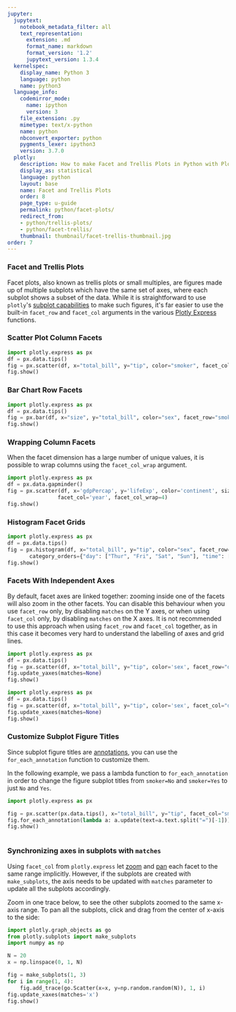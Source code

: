 ```yaml
---
jupyter:
  jupytext:
    notebook_metadata_filter: all
    text_representation:
      extension: .md
      format_name: markdown
      format_version: '1.2'
      jupytext_version: 1.3.4
  kernelspec:
    display_name: Python 3
    language: python
    name: python3
  language_info:
    codemirror_mode:
      name: ipython
      version: 3
    file_extension: .py
    mimetype: text/x-python
    name: python
    nbconvert_exporter: python
    pygments_lexer: ipython3
    version: 3.7.0
  plotly:
    description: How to make Facet and Trellis Plots in Python with Plotly.
    display_as: statistical
    language: python
    layout: base
    name: Facet and Trellis Plots
    order: 8
    page_type: u-guide
    permalink: python/facet-plots/
    redirect_from:
    - python/trellis-plots/
    - python/facet-trellis/
    thumbnail: thumbnail/facet-trellis-thumbnail.jpg
order: 7
---
```


### Facet and Trellis Plots

Facet plots, also known as trellis plots or small multiples, are figures made up of multiple subplots which have the same set of axes, where each subplot shows a subset of the data. While it is straightforward to use `plotly`'s
[subplot capabilities](/python/subplots/) to make such figures, it's far easier to use the built-in `facet_row` and `facet_col` arguments in the various [Plotly Express](/python/plotly-express/) functions.

### Scatter Plot Column Facets

```python
import plotly.express as px
df = px.data.tips()
fig = px.scatter(df, x="total_bill", y="tip", color="smoker", facet_col="sex")
fig.show()
```

### Bar Chart Row Facets

```python
import plotly.express as px
df = px.data.tips()
fig = px.bar(df, x="size", y="total_bill", color="sex", facet_row="smoker")
fig.show()
```

### Wrapping Column Facets

When the facet dimension has a large number of unique values, it is possible to wrap columns using the `facet_col_wrap` argument.

```python
import plotly.express as px
df = px.data.gapminder()
fig = px.scatter(df, x='gdpPercap', y='lifeExp', color='continent', size='pop',
                facet_col='year', facet_col_wrap=4)
fig.show()
```

### Histogram Facet Grids

```python
import plotly.express as px
df = px.data.tips()
fig = px.histogram(df, x="total_bill", y="tip", color="sex", facet_row="time", facet_col="day",
       category_orders={"day": ["Thur", "Fri", "Sat", "Sun"], "time": ["Lunch", "Dinner"]})
fig.show()
```

### Facets With Independent Axes

By default, facet axes are linked together: zooming inside one of the facets will also zoom in the other facets. You can disable this behaviour when you use `facet_row` only, by disabling `matches` on the Y axes, or when using `facet_col` only, by disabling `matches` on the X axes. It is not recommended to use this approach when using `facet_row` and `facet_col` together, as in this case it becomes very hard to understand the labelling of axes and grid lines.

```python
import plotly.express as px
df = px.data.tips()
fig = px.scatter(df, x="total_bill", y="tip", color='sex', facet_row="day")
fig.update_yaxes(matches=None)
fig.show()
```

```python
import plotly.express as px
df = px.data.tips()
fig = px.scatter(df, x="total_bill", y="tip", color='sex', facet_col="day")
fig.update_xaxes(matches=None)
fig.show()
```

### Customize Subplot Figure Titles

Since subplot figure titles are [annotations](https://plotly.com/python/text-and-annotations/#simple-annotation), you can use the `for_each_annotation` function to customize them.

In the following example, we pass a lambda function to `for_each_annotation` in order to change the figure subplot titles from `smoker=No` and `smoker=Yes` to just `No` and `Yes`. 

```python
import plotly.express as px

fig = px.scatter(px.data.tips(), x="total_bill", y="tip", facet_col="smoker")
fig.for_each_annotation(lambda a: a.update(text=a.text.split("=")[-1]))
fig.show()
```

```python

```

### Synchronizing axes in subplots with `matches`

Using `facet_col` from `plotly.express` let [zoom](https://help.plotly.com/zoom-pan-hover-controls/#step-3-zoom-in-and-zoom-out-autoscale-the-plot) and [pan](https://help.plotly.com/zoom-pan-hover-controls/#step-6-pan-along-axes) each facet to the same range implicitly. However, if the subplots are created with `make_subplots`, the axis needs to be updated with `matches` parameter to update all the subplots accordingly. 

Zoom in one trace below, to see the other subplots zoomed to the same x-axis range. To pan all the subplots, click and drag from the center of x-axis to the side:

```python
import plotly.graph_objects as go
from plotly.subplots import make_subplots
import numpy as np

N = 20
x = np.linspace(0, 1, N)

fig = make_subplots(1, 3)
for i in range(1, 4):
    fig.add_trace(go.Scatter(x=x, y=np.random.random(N)), 1, i)
fig.update_xaxes(matches='x')
fig.show()
```